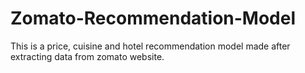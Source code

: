 # Zomato-Recommendation-Model
This is a price, cuisine and hotel recommendation model  made after extracting data from zomato website.
